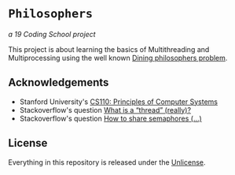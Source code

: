 # ```Philosophers```
*a 19 Coding School project*

This project is about learning the basics of Multithreading and Multiprocessing using the well known [Dining philosophers problem](https://en.wikipedia.org/wiki/Dining_philosophers_problem).

## Acknowledgements

- Stanford University's [CS110: Principles of Computer Systems](http://web.stanford.edu/class/cs110/)
- Stackoverflow's question [What is a “thread” (really)?](https://stackoverflow.com/questions/5201852/what-is-a-thread-really)
- Stackoverflow's question [How to share semaphores (...)](https://stackoverflow.com/questions/8359322/how-to-share-semaphores-between-processes-using-shared-memory)

## License

Everything in this repository is released under the [Unlicense](https://github.com/tderwedu/42cursus/blob/main/LICENSE).
